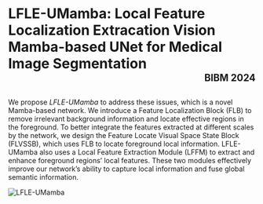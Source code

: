# LFLE-UMamba: Local Feature Localization Extracation Vision Mamba-based UNet for Medical Image Segmentation <br> <span style="float: right"><sub><sup>BIBM 2024</sub></sup></span><br>

We propose *LFLE-UMamba* to address these issues, which
is a novel Mamba-based network. We introduce a Feature
Localization Block (FLB) to remove irrelevant background
information and locate effective regions in the foreground.
To better integrate the features extracted at different scales
by the network, we design the Feature Locate Visual Space
State Block (FLVSSB), which uses FLB to locate foreground
local information. LFLE-UMamba also uses a Local Feature
Extraction Module (LFFM) to extract and enhance foreground
regions’ local features. These two modules effectively improve
our network’s ability to capture local information and fuse
global semantic information.

![LFLE-UMamba](fig1.png)

